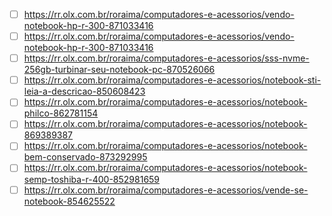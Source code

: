  - [ ] https://rr.olx.com.br/roraima/computadores-e-acessorios/vendo-notebook-hp-r-300-871033416
 - [ ] https://rr.olx.com.br/roraima/computadores-e-acessorios/vendo-notebook-hp-r-300-871033416
 - [ ] https://rr.olx.com.br/roraima/computadores-e-acessorios/sss-nvme-256gb-turbinar-seu-notebook-pc-870526066
 - [ ] https://rr.olx.com.br/roraima/computadores-e-acessorios/notebook-sti-leia-a-descricao-850608423
 - [ ] https://rr.olx.com.br/roraima/computadores-e-acessorios/notebook-philco-862781154
 - [ ] https://rr.olx.com.br/roraima/computadores-e-acessorios/notebook-869389387
 - [ ] https://rr.olx.com.br/roraima/computadores-e-acessorios/notebook-bem-conservado-873292995
 - [ ] https://rr.olx.com.br/roraima/computadores-e-acessorios/notebook-semp-toshiba-r-400-852981659
 - [ ] https://rr.olx.com.br/roraima/computadores-e-acessorios/vende-se-notebook-854625522
